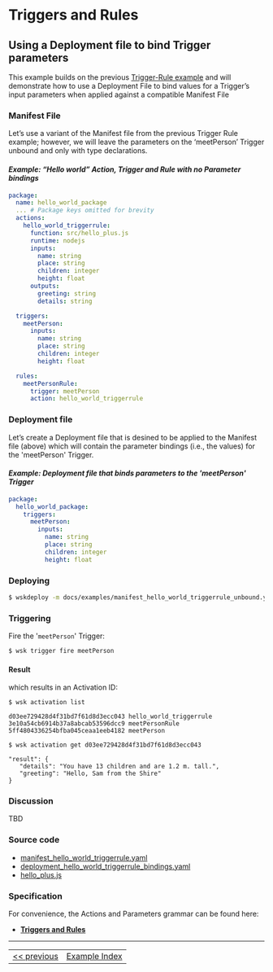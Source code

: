 # Triggers and Rules

## Using a Deployment file to bind Trigger parameters
This example builds on the previous [Trigger-Rule example](wskdeploy_triggerrule_basic.md) and will demonstrate how to use a Deployment File to bind values for a Trigger’s input parameters when applied against a compatible Manifest File

### Manifest File
Let’s use a variant of the Manifest file from the previous Trigger Rule example; however, we will leave the parameters on the ‘meetPerson’ Trigger unbound and only with type declarations.

#### _Example: “Hello world” Action, Trigger and Rule with no Parameter bindings_
```yaml
package:
  name: hello_world_package
  ... # Package keys omitted for brevity
  actions:
    hello_world_triggerrule:
      function: src/hello_plus.js
      runtime: nodejs
      inputs:
        name: string
        place: string
        children: integer
        height: float
      outputs:
        greeting: string
        details: string

  triggers:
    meetPerson:
      inputs:
        name: string
        place: string
        children: integer
        height: float

  rules:
    meetPersonRule:
      trigger: meetPerson
      action: hello_world_triggerrule
```

### Deployment file
Let’s create a Deployment file that is desined to be applied to the Manifest file (above) which will contain the parameter bindings (i.e., the values) for the 'meetPerson' Trigger.

#### _Example: Deployment file that binds parameters to the 'meetPerson' Trigger_
```yaml
package:
  hello_world_package:
    triggers:
      meetPerson:
        inputs:
          name: string
          place: string
          children: integer
          height: float
```
### Deploying
```sh
$ wskdeploy -m docs/examples/manifest_hello_world_triggerrule_unbound.yaml -d docs/examples/deployment_hello_world_triggerrule_bindings.yaml
```

### Triggering

Fire the '```meetPerson```' Trigger:
```sh
$ wsk trigger fire meetPerson
```

#### Result
which results in an Activation ID:
```
$ wsk activation list

d03ee729428d4f31bd7f61d8d3ecc043 hello_world_triggerrule
3e10a54cb6914b37a8abcab53596dcc9 meetPersonRule
5ff4804336254bfba045ceaa1eeb4182 meetPerson

$ wsk activation get d03ee729428d4f31bd7f61d8d3ecc043

"result": {
   "details": "You have 13 children and are 1.2 m. tall.",
   "greeting": "Hello, Sam from the Shire"
}
```

### Discussion
TBD

### Source code
- [manifest_hello_world_triggerrule.yaml](examples/manifest_hello_world_triggerrule.yaml)
- [deployment_hello_world_triggerrule_bindings.yaml](docs/examples/deployment_hello_world_triggerrule_bindings.yaml)
- [hello_plus.js](examples/src/hello_plus.js)

### Specification
For convenience, the Actions and Parameters grammar can be found here:
- **[Triggers and Rules](https://github.com/apache/incubator-openwhisk-wskdeploy/blob/master/specification/html/spec_trigger_rule.md#triggers-and-rules)**

---
<!--
 Bottom Navigation
-->
<html>
<div align="center">
<table align="center">
  <tr>
    <td><a href="wskdeploy_triggerrule_basic.md#triggers-and-rules">&lt;&lt;&nbsp;previous</a></td>
    <td><a href="programming_guide.md#guided-examples">Example Index</a></td>
<!--    <td><a href="">next&nbsp;&gt;&gt;</a></td> -->
  </tr>
</table>
</div>
</html>
